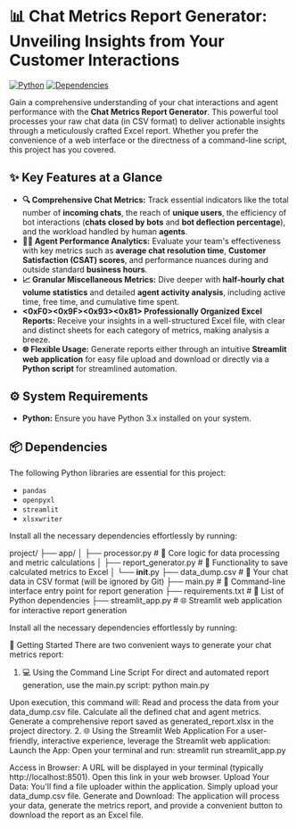 # 📊 Chat Metrics Report Generator: Unveiling Insights from Your Customer Interactions

[![Python](https://img.shields.io/badge/Python-3.x-blue.svg)](https://www.python.org/)
[![Dependencies](https://img.shields.io/badge/Dependencies-4-brightgreen.svg)](requirements.txt)

Gain a comprehensive understanding of your chat interactions and agent performance with the **Chat Metrics Report Generator**. This powerful tool processes your raw chat data (in CSV format) to deliver actionable insights through a meticulously crafted Excel report. Whether you prefer the convenience of a web interface or the directness of a command-line script, this project has you covered.

## ✨ Key Features at a Glance

* **🔍 Comprehensive Chat Metrics:** Track essential indicators like the total number of **incoming chats**, the reach of **unique users**, the efficiency of bot interactions (**chats closed by bots** and **bot deflection percentage**), and the workload handled by human **agents**.
* **👩‍💻 Agent Performance Analytics:** Evaluate your team's effectiveness with key metrics such as **average chat resolution time**, **Customer Satisfaction (CSAT) scores**, and performance nuances during and outside standard **business hours**.
* **📈 Granular Miscellaneous Metrics:** Dive deeper with **half-hourly chat volume statistics** and detailed **agent activity analysis**, including active time, free time, and cumulative time spent.
* **<0xF0><0x9F><0x93><0x81> Professionally Organized Excel Reports:** Receive your insights in a well-structured Excel file, with clear and distinct sheets for each category of metrics, making analysis a breeze.
* **🌐 Flexible Usage:** Generate reports either through an intuitive **Streamlit web application** for easy file upload and download or directly via a **Python script** for streamlined automation.

## ⚙️ System Requirements

* **Python:** Ensure you have Python 3.x installed on your system.

## 📦 Dependencies

The following Python libraries are essential for this project:

* `pandas`
* `openpyxl`
* `streamlit`
* `xlsxwriter`

Install all the necessary dependencies effortlessly by running:

project/
├── app/
│   ├── processor.py          # 🧠 Core logic for data processing and metric calculations
│   ├── report_generator.py   # 💾 Functionality to save calculated metrics to Excel
│   └── __init__.py
├── data_dump.csv             # 💾 Your chat data in CSV format (will be ignored by Git)
├── main.py                   # 🚀 Command-line interface entry point for report generation
├── requirements.txt          # 📜 List of Python dependencies
├── streamlit_app.py          # 🌐 Streamlit web application for interactive report generation

Install all the necessary dependencies effortlessly by running:

🚀 Getting Started
There are two convenient ways to generate your chat metrics report:
1. 💻 Using the Command Line Script
For direct and automated report generation, use the main.py script:
python main.py


Upon execution, this command will:
Read and process the data from your data_dump.csv file.
Calculate all the defined chat and agent metrics.
Generate a comprehensive report saved as generated_report.xlsx in the project directory.
2. 🌐 Using the Streamlit Web Application
For a user-friendly, interactive experience, leverage the Streamlit web application:
Launch the App: Open your terminal and run:
streamlit run streamlit_app.py


Access in Browser: A URL will be displayed in your terminal (typically http://localhost:8501). Open this link in your web browser.
Upload Your Data: You'll find a file uploader within the application. Simply upload your data_dump.csv file.
Generate and Download: The application will process your data, generate the metrics report, and provide a convenient button to download the report as an Excel file.
